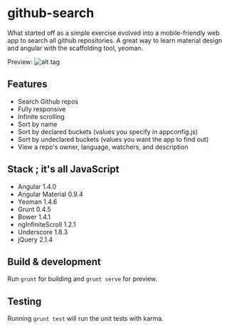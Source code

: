 # github-search

What started off as a simple exercise evolved into a mobile-friendly web app to search all github repositories. A great way to learn material design and angular with the scaffolding tool, yeoman.

Preview:
![alt tag](http://i.imgur.com/5ltcCnq.png)

## Features
- Search Github repos
- Fully responsive
- Infinite scrolling
- Sort by name
- Sort by declared buckets (values you specify in appconfig.js)
- Sort by undeclared buckets (values you want the app to find out)
- View a repo's owner, language, watchers, and description

## Stack ; it's all JavaScript
- Angular 1.4.0
- Angular Material 0.9.4
- Yeoman 1.4.6
- Grunt 0.4.5
- Bower 1.4.1
- ngInfiniteScroll 1.2.1
- Underscore 1.8.3
- jQuery 2.1.4

## Build & development

Run `grunt` for building and `grunt serve` for preview.

## Testing

Running `grunt test` will run the unit tests with karma.
